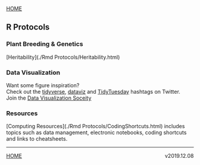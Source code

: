 [HOME](./index.html)

## R Protocols     

### Plant Breeding & Genetics  
[Heritability](./Rmd Protocols/Heritability.html)   



### Data Visualization   
Want some figure inspiration?  
Check out the [tidyverse](https://twitter.com/search?q=%23tidyverse&src=tyah), [dataviz](https://twitter.com/search?q=%23dataviz&src=typd) and [TidyTuesday](https://twitter.com/search?q=%23TidyTuesday&src=tyah) hashtags on Twitter.   
Join the [Data Visualization Soceity](https://www.datavisualizationsociety.com/)  


### Resources  
[Computing Resources](./Rmd Protocols/CodingShortcuts.html) includes topics such as data management, electronic notebooks, coding shortcuts and links to cheatsheets.    

----------  
[HOME](./index.html) <span style="float:right;">  v2019.12.08  </span>   
